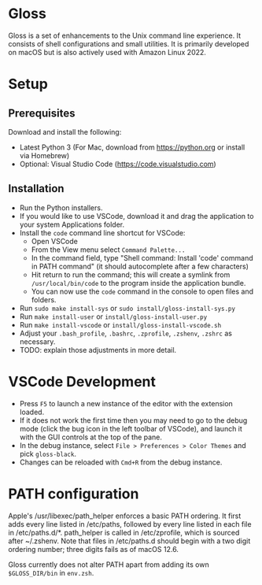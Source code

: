 # Gloss

Gloss is a set of enhancements to the Unix command line experience.
It consists of shell configurations and small utilities.
It is primarily developed on macOS but is also actively used with Amazon Linux 2022.


# Setup

## Prerequisites
Download and install the following:
* Latest Python 3 (For Mac, download from https://python.org or install via Homebrew)
* Optional: Visual Studio Code (https://code.visualstudio.com)

## Installation
* Run the Python installers.
* If you would like to use VSCode, download it and drag the application to your system Applications folder.
* Install the `code` command line shortcut for VSCode:
  * Open VSCode
  * From the View menu select `Command Palette...`
  * In the command field, type "Shell command: Install 'code' command in PATH command" (it should autocomplete after a few characters)
  * Hit return to run the command; this will create a symlink from `/usr/local/bin/code` to the program inside the application bundle.
  * You can now use the `code` command in the console to open files and folders.
* Run `sudo make install-sys` or `sudo install/gloss-install-sys.py`
* Run `make install-user` or `install/gloss-install-user.py`
* Run `make install-vscode` or `install/gloss-install-vscode.sh`
* Adjust your `.bash_profile`, `.bashrc`, `.zprofile`, `.zshenv`, `.zshrc` as necessary.
* TODO: explain those adjustments in more detail.


# VSCode Development

* Press `F5` to launch a new instance of the editor with the extension loaded.
* If it does not work the first time then you may need to go to the debug mode (click the bug icon in the left toolbar of VSCode), and launch it with the GUI controls at the top of the pane.
* In the debug instance, select `File > Preferences > Color Themes` and pick `gloss-black`.
* Changes can be reloaded with `Cmd+R` from the debug instance.


# PATH configuration

Apple's /usr/libexec/path_helper enforces a basic PATH ordering.
It first adds every line listed in /etc/paths, followed by every line listed in each file in /etc/paths.d/*.
path_helper is called in /etc/zprofile, which is sourced after ~/.zshenv.
Note that files in /etc/paths.d should begin with a two digit ordering number; three digits fails as of macOS 12.6.

Gloss currently does not alter PATH apart from adding its own `$GLOSS_DIR/bin` in `env.zsh`.
